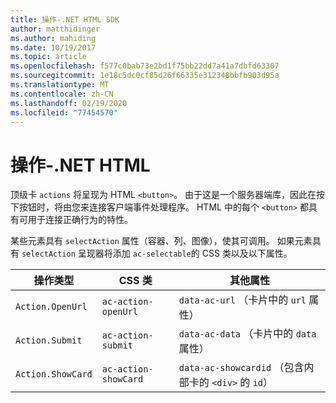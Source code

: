 ```yaml
---
title: 操作-.NET HTML SDK
author: matthidinger
ms.author: mahiding
ms.date: 10/19/2017
ms.topic: article
ms.openlocfilehash: f577c0bab73e2bd1f75bb22dd7a41a7dbfd63307
ms.sourcegitcommit: 1e18c5dc0cf85d26f66335e312348bbfb903d95a
ms.translationtype: MT
ms.contentlocale: zh-CN
ms.lasthandoff: 02/19/2020
ms.locfileid: "77454570"
---
```

# <a name="actions---net-html"></a>操作-.NET HTML

顶级卡 `actions` 将呈现为 HTML `<button>`。 由于这是一个服务器端库，因此在按下按钮时，将由您来连接客户端事件处理程序。 HTML 中的每个 `<button>` 都具有可用于连接正确行为的特性。

某些元素具有 `selectAction` 属性（容器、列、图像），使其可调用。 如果元素具有 `selectAction` 呈现器将添加 `ac-selectable`的 CSS 类以及以下属性。

操作类型 | CSS 类 | 其他属性
---|---|---
`Action.OpenUrl` | `ac-action-openUrl` | `data-ac-url` （卡片中的 `url` 属性）
`Action.Submit` | `ac-action-submit` | `data-ac-data` （卡片中的 `data` 属性）
`Action.ShowCard` | `ac-action-showCard` | `data-ac-showcardid` （包含内部卡的 `<div>` 的 `id`）